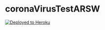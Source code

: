 # coronaVirusTestARSW

 [![Deployed to Heroku](https://www.herokucdn.com/deploy/button.png)](https://covid19arsw.herokuapp.com/)
